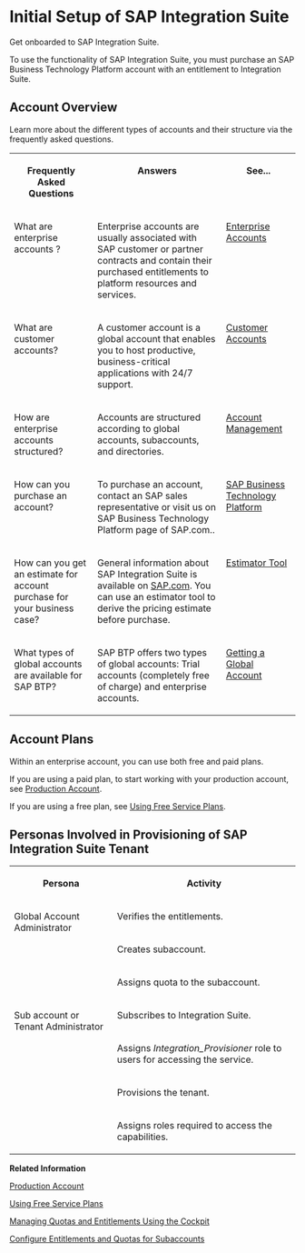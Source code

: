 <!-- loio3dcf507f92f54597bc203600bf8f94c5 -->

# Initial Setup of SAP Integration Suite

Get onboarded to SAP Integration Suite.

To use the functionality of SAP Integration Suite, you must purchase an SAP Business Technology Platform account with an entitlement to Integration Suite.



<a name="loio3dcf507f92f54597bc203600bf8f94c5__section_lcp_mzf_tdc"/>

## Account Overview

Learn more about the different types of accounts and their structure via the frequently asked questions.


<table>
<tr>
<th valign="top">

Frequently Asked Questions

</th>
<th valign="top">

Answers

</th>
<th valign="top">

See...

</th>
</tr>
<tr>
<td valign="top">

What are enterprise accounts ?

</td>
<td valign="top">

Enterprise accounts are usually associated with SAP customer or partner contracts and contain their purchased entitlements to platform resources and services.

</td>
<td valign="top">

[Enterprise Accounts](https://help.sap.com/docs/btp/sap-business-technology-platform/enterprise-accounts?version=Cloud)

</td>
</tr>
<tr>
<td valign="top">

What are customer accounts?

</td>
<td valign="top">

A customer account is a global account that enables you to host productive, business-critical applications with 24/7 support.

</td>
<td valign="top">

[Customer Accounts](https://help.sap.com/docs/btp/sap-business-technology-platform/enterprise-accounts?version=Cloud#enterprise-accounts)

</td>
</tr>
<tr>
<td valign="top">

How are enterprise accounts structured?

</td>
<td valign="top">

Accounts are structured according to global accounts, subaccounts, and directories.

</td>
<td valign="top">

[Account Management](https://help.sap.com/docs/btp/sap-business-technology-platform/account-model?version=Cloud)

</td>
</tr>
<tr>
<td valign="top">

How can you purchase an account?

</td>
<td valign="top">

To purchase an account, contact an SAP sales representative or visit us on SAP Business Technology Platform page of SAP.com..

</td>
<td valign="top">

[SAP Business Technology Platform](https://www.sap.com/sea/products/business-technology-platform.html)

</td>
</tr>
<tr>
<td valign="top">

How can you get an estimate for account purchase for your business case?

</td>
<td valign="top">

General information about SAP Integration Suite is available on [SAP.com](https://www.sap.com/sea/products/technology-platform/integration-suite.html). You can use an estimator tool to derive the pricing estimate before purchase.

</td>
<td valign="top">

[Estimator Tool](https://www.sap.com/products/business-technology-platform/price-list/estimator-tool.html)

</td>
</tr>
<tr>
<td valign="top">

What types of global accounts are available for SAP BTP?

</td>
<td valign="top">

SAP BTP offers two types of global accounts: Trial accounts \(completely free of charge\) and enterprise accounts.

</td>
<td valign="top">

[Getting a Global Account](https://help.sap.com/docs/btp/sap-business-technology-platform/getting-global-account?version=Cloud)

</td>
</tr>
</table>



<a name="loio3dcf507f92f54597bc203600bf8f94c5__section_tjb_crc_zdc"/>

## Account Plans

Within an enterprise account, you can use both free and paid plans.

If you are using a paid plan, to start working with your production account, see [Production Account](production-account-24ef511.md).

If you are using a free plan, see [Using Free Service Plans](using-free-service-plans-ddf6692.md).



<a name="loio3dcf507f92f54597bc203600bf8f94c5__section_lrq_lyf_tdc"/>

## Personas Involved in Provisioning of SAP Integration Suite Tenant


<table>
<tr>
<th valign="top">

Persona

</th>
<th valign="top">

Activity

</th>
</tr>
<tr>
<td valign="top" rowspan="3">

Global Account Administrator

</td>
<td valign="top">

Verifies the entitlements.

</td>
</tr>
<tr>
<td valign="top">

Creates subaccount.

</td>
</tr>
<tr>
<td valign="top">

Assigns quota to the subaccount.

</td>
</tr>
<tr>
<td valign="top" rowspan="4">

Sub account or Tenant Administrator

</td>
<td valign="top">

Subscribes to Integration Suite.

</td>
</tr>
<tr>
<td valign="top">

Assigns *Integration\_Provisioner* role to users for accessing the service.

</td>
</tr>
<tr>
<td valign="top">

Provisions the tenant.

</td>
</tr>
<tr>
<td valign="top">

Assigns roles required to access the capabilities.

</td>
</tr>
</table>

**Related Information**  


[Production Account](production-account-24ef511.md "This account model includes services for you to start working in SAP Integration Suite productive environment.")

[Using Free Service Plans](using-free-service-plans-ddf6692.md "The free tier model for SAP BTP lets you try out services in global accounts without any additional cost using the consumption-based commercial model. Using this model, you can start working with SAP Integration Suite with a direct path to productive use.")

[Managing Quotas and Entitlements Using the Cockpit](https://help.sap.com/docs/BTP/65de2977205c403bbc107264b8eccf4b/c8248745dde24afb91479361de336111.html?version=Cloud)

[Configure Entitlements and Quotas for Subaccounts](https://help.sap.com/docs/BTP/65de2977205c403bbc107264b8eccf4b/5ba357b4fa1e4de4b9fcc4ae771609da.html#configure-entitlements-and-quotas-from-your-subaccount)

